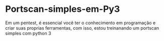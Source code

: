 # Portscan-simples-em-Py3
Em um pentest, é essencial vocẽ ter o conhecimento em programação e criar suas proprias ferramentas, com isso, estou treinanando um portscan simples com python 3
